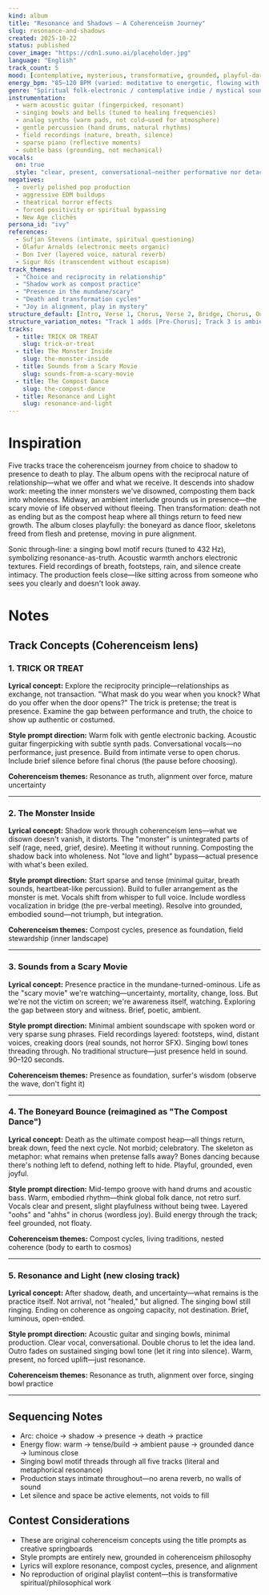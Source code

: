 ```yaml
---
kind: album
title: "Resonance and Shadows — A Coherenceism Journey"
slug: resonance-and-shadows
created: 2025-10-22
status: published
cover_image: "https://cdn1.suno.ai/placeholder.jpg"
language: "English"
track_count: 5
mood: [contemplative, mysterious, transformative, grounded, playful-dark]
energy_bpm: "85–120 BPM (varied: meditative to energetic, flowing with natural rhythms)"
genre: "Spiritual folk-electronic / contemplative indie / mystical soundscape"
instrumentation:
  - warm acoustic guitar (fingerpicked, resonant)
  - singing bowls and bells (tuned to healing frequencies)
  - analog synths (warm pads, not cold—used for atmosphere)
  - gentle percussion (hand drums, natural rhythms)
  - field recordings (nature, breath, silence)
  - sparse piano (reflective moments)
  - subtle bass (grounding, not mechanical)
vocals:
  on: true
  style: "clear, present, conversational—neither performative nor detached; warmth without sugar; honesty without harshness; female or non-binary voice preferred"
negatives:
  - overly polished pop production
  - aggressive EDM buildups
  - theatrical horror effects
  - forced positivity or spiritual bypassing
  - New Age clichés
persona_id: "ivy"
references:
  - Sufjan Stevens (intimate, spiritual questioning)
  - Ólafur Arnalds (electronic meets organic)
  - Bon Iver (layered voice, natural reverb)
  - Sigur Rós (transcendent without escapism)
track_themes:
  - "Choice and reciprocity in relationship"
  - "Shadow work as compost practice"
  - "Presence in the mundane/scary"
  - "Death and transformation cycles"
  - "Joy in alignment, play in mystery"
structure_default: [Intro, Verse 1, Chorus, Verse 2, Bridge, Chorus, Outro]
structure_variation_notes: "Track 1 adds [Pre-Chorus]; Track 3 is ambient/minimal (spoken word over soundscape); Track 5 gets double [Chorus] for celebratory close"
tracks:
  - title: TRICK OR TREAT
    slug: trick-or-treat
  - title: The Monster Inside
    slug: the-monster-inside
  - title: Sounds from a Scary Movie
    slug: sounds-from-a-scary-movie
  - title: The Compost Dance
    slug: the-compost-dance
  - title: Resonance and Light
    slug: resonance-and-light
---
```


# Inspiration

Five tracks trace the coherenceism journey from choice to shadow to presence to death to play. The album opens with the reciprocal nature of relationship—what we offer and what we receive. It descends into shadow work: meeting the inner monsters we've disowned, composting them back into wholeness. Midway, an ambient interlude grounds us in presence—the scary movie of life observed without fleeing. Then transformation: death not as ending but as the compost heap where all things return to feed new growth. The album closes playfully: the boneyard as dance floor, skeletons freed from flesh and pretense, moving in pure alignment.

Sonic through-line: a singing bowl motif recurs (tuned to 432 Hz), symbolizing resonance-as-truth. Acoustic warmth anchors electronic textures. Field recordings of breath, footsteps, rain, and silence create intimacy. The production feels close—like sitting across from someone who sees you clearly and doesn't look away.

# Notes

## Track Concepts (Coherenceism lens)

### 1. TRICK OR TREAT
**Lyrical concept:** Explore the reciprocity principle—relationships as exchange, not transaction. "What mask do you wear when you knock? What do you offer when the door opens?" The trick is pretense; the treat is presence. Examine the gap between performance and truth, the choice to show up authentic or costumed.

**Style prompt direction:** Warm folk with gentle electronic backing. Acoustic guitar fingerpicking with subtle synth pads. Conversational vocals—no performance, just presence. Build from intimate verse to open chorus. Include brief silence before final chorus (the pause before choosing).

**Coherenceism themes:** Resonance as truth, alignment over force, mature uncertainty

---

### 2. The Monster Inside
**Lyrical concept:** Shadow work through coherenceism lens—what we disown doesn't vanish, it distorts. The "monster" is unintegrated parts of self (rage, need, grief, desire). Meeting it without running. Composting the shadow back into wholeness. Not "love and light" bypass—actual presence with what's been exiled.

**Style prompt direction:** Start sparse and tense (minimal guitar, breath sounds, heartbeat-like percussion). Build to fuller arrangement as the monster is met. Vocals shift from whisper to full voice. Include wordless vocalization in bridge (the pre-verbal meeting). Resolve into grounded, embodied sound—not triumph, but integration.

**Coherenceism themes:** Compost cycles, presence as foundation, field stewardship (inner landscape)

---

### 3. Sounds from a Scary Movie
**Lyrical concept:** Presence practice in the mundane-turned-ominous. Life as the "scary movie" we're watching—uncertainty, mortality, change, loss. But we're not the victim on screen; we're awareness itself, watching. Exploring the gap between story and witness. Brief, poetic, ambient.

**Style prompt direction:** Minimal ambient soundscape with spoken word or very sparse sung phrases. Field recordings layered: footsteps, wind, distant voices, creaking doors (real sounds, not horror SFX). Singing bowl tones threading through. No traditional structure—just presence held in sound. 90–120 seconds.

**Coherenceism themes:** Presence as foundation, surfer's wisdom (observe the wave, don't fight it)

---

### 4. The Boneyard Bounce (reimagined as "The Compost Dance")
**Lyrical concept:** Death as the ultimate compost heap—all things return, break down, feed the next cycle. Not morbid; celebratory. The skeleton as metaphor: what remains when pretense falls away? Bones dancing because there's nothing left to defend, nothing left to hide. Playful, grounded, even joyful.

**Style prompt direction:** Mid-tempo groove with hand drums and acoustic bass. Warm, embodied rhythm—think global folk dance, not retro surf. Vocals clear and present, slight playfulness without being twee. Layered "oohs" and "ahhs" in chorus (wordless joy). Build energy through the track; feel grounded, not floaty.

**Coherenceism themes:** Compost cycles, living traditions, nested coherence (body to earth to cosmos)

---

### 5. Resonance and Light (new closing track)
**Lyrical concept:** After shadow, death, and uncertainty—what remains is the practice itself. Not arrival, not "healed," but aligned. The singing bowl still ringing. Ending on coherence as ongoing capacity, not destination. Brief, luminous, open-ended.

**Style prompt direction:** Acoustic guitar and singing bowls, minimal production. Clear vocal, conversational. Double chorus to let the idea land. Outro fades on sustained singing bowl tone (let it ring into silence). Warm, present, no forced uplift—just resonance.

**Coherenceism themes:** Resonance as truth, alignment over force, singing bowl practice

---

## Sequencing Notes
- Arc: choice → shadow → presence → death → practice
- Energy flow: warm → tense/build → ambient pause → grounded dance → luminous close
- Singing bowl motif threads through all five tracks (literal and metaphorical resonance)
- Production stays intimate throughout—no arena reverb, no walls of sound
- Let silence and space be active elements, not voids to fill

## Contest Considerations
- These are original coherenceism concepts using the title prompts as creative springboards
- Style prompts are entirely new, grounded in coherenceism philosophy
- Lyrics will explore resonance, compost cycles, presence, and alignment
- No reproduction of original playlist content—this is transformative spiritual/philosophical work
